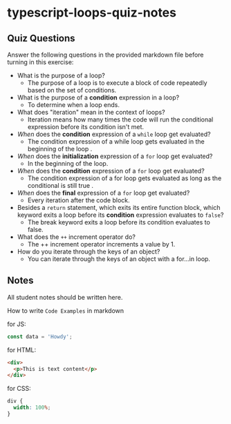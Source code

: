 # typescript-loops-quiz-notes

## Quiz Questions

Answer the following questions in the provided markdown file before turning in this exercise:

- What is the purpose of a loop?
  - The purpose of a loop is to execute a block of code repeatedly based on the set of conditions.
- What is the purpose of a **condition** expression in a loop?
  - To determine when a loop ends.
- What does "iteration" mean in the context of loops?
  - Iteration means how many times the code will run the conditional expression before its condition isn't met.
- _When_ does the **condition** expression of a `while` loop get evaluated?
  - The condition expression of a while loop gets evaluated in the beginning of the loop .
- _When_ does the **initialization** expression of a `for` loop get evaluated?
  - In the beginning of the loop.
- _When_ does the **condition** expression of a `for` loop get evaluated?
  - The condition expression of a for loop gets evaluated as long as the conditional is still true .
- _When_ does the **final** expression of a `for` loop get evaluated?
  - Every iteration after the code block.
- Besides a `return` statement, which exits its entire function block, which keyword exits a loop before its **condition** expression evaluates to `false`?
  - The break keyword exits a loop before its condition evaluates to false.
- What does the `++` increment operator do?
  - The ++ increment operator increments a value by 1.
- How do you iterate through the keys of an object?
  - You can iterate through the keys of an object with a for...in loop.

## Notes

All student notes should be written here.

How to write `Code Examples` in markdown

for JS:

```javascript
const data = 'Howdy';
```

for HTML:

```html
<div>
  <p>This is text content</p>
</div>
```

for CSS:

```css
div {
  width: 100%;
}
```
